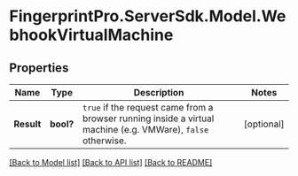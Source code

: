 # FingerprintPro.ServerSdk.Model.WebhookVirtualMachine
## Properties

Name | Type | Description | Notes
------------ | ------------- | ------------- | -------------
**Result** | **bool?** | `true` if the request came from a browser running inside a virtual machine (e.g. VMWare), `false` otherwise.  | [optional] 

[[Back to Model list]](../README.md#documentation-for-models) [[Back to API list]](../README.md#documentation-for-api-endpoints) [[Back to README]](../README.md)

